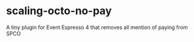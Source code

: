 scaling-octo-no-pay
===================

A tiny plugin for Event Espresso 4 that removes all mention of paying from SPCO
